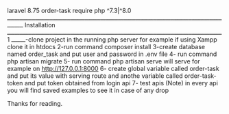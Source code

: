 laravel 8.75 order-task require php ^7.3|^8.0
ـــــــــــــــــــــــــــــــــــــــــــــــــــــــــــــــــــــــــــــــــــــــــــــــــــــــــــــــــــــــــــــــــــ
Installation
ــــــــــــــــــــــــــــــــــــــــــــــــــــــــــــــــــــــــــــــــــــــــــــــــــــــــــــــــــــــــــــــــــ
1-clone project in the running php server for example if using Xampp clone it in htdocs
2-run command composer install
3-create database named order_task and put user and password in .env file
4- run command php artisan migrate
5- run command php artisan serve will serve for example on http://127.0.0.1:8000
6- create global variable called order-task and put its value with serving route and anothe variable called order-task-token and put token obtained from login api
7- test apis
(Note)
  in every api you will find saved examples to see it in case of any drop

Thanks for reading.
